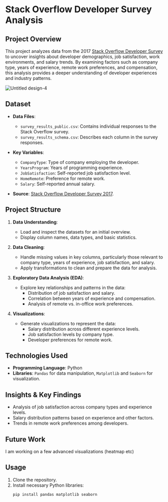 # Stack Overflow Developer Survey Analysis

## Project Overview

This project analyzes data from the 2017 [Stack Overflow Developer Survey](https://insights.stackoverflow.com/survey) to uncover insights about developer demographics, job satisfaction, work environments, and salary trends. By examining factors such as company type, years of experience, remote work preferences, and compensation, this analysis provides a deeper understanding of developer experiences and industry patterns.

![Untitled design-4](https://github.com/user-attachments/assets/1e84f2e3-4562-4950-b4a6-f3cfab52a19d)

## Dataset

- **Data Files**:
  - `survey_results_public.csv`: Contains individual responses to the Stack Overflow survey.
  - `survey_results_schema.csv`: Describes each column in the survey responses.
- **Key Variables**:
  - `CompanyType`: Type of company employing the developer.
  - `YearsProgram`: Years of programming experience.
  - `JobSatisfaction`: Self-reported job satisfaction level.
  - `HomeRemote`: Preference for remote work.
  - `Salary`: Self-reported annual salary.

- **Source**: [Stack Overflow Developer Survey 2017](https://insights.stackoverflow.com/survey).

## Project Structure

1. **Data Understanding**: 
   - Load and inspect the datasets for an initial overview.
   - Display column names, data types, and basic statistics.

2. **Data Cleaning**:
   - Handle missing values in key columns, particularly those relevant to company type, years of experience, job satisfaction, and salary.
   - Apply transformations to clean and prepare the data for analysis.

3. **Exploratory Data Analysis (EDA)**:
   - Explore key relationships and patterns in the data:
     - Distribution of job satisfaction and salary.
     - Correlation between years of experience and compensation.
     - Analysis of remote vs. in-office work preferences.

4. **Visualizations**:
   - Generate visualizations to represent the data:
     - Salary distribution across different experience levels.
     - Job satisfaction levels by company type.
     - Developer preferences for remote work.

## Technologies Used

- **Programming Language**: Python
- **Libraries**: `Pandas` for data manipulation, `Matplotlib` and `Seaborn` for visualization.

## Insights & Key Findings

- Analysis of job satisfaction across company types and experience levels.
- Salary distribution patterns based on experience and other factors.
- Trends in remote work preferences among developers.

## Future Work

I am working on a few advanced visualizations (heatmap etc)

## Usage

1. Clone the repository.
2. Install necessary Python libraries:
   ```bash
   pip install pandas matplotlib seaborn
